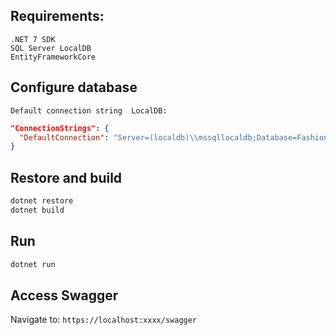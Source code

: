 ## Requirements:
    .NET 7 SDK
    SQL Server LocalDB
    EntityFrameworkCore


## Configure  database
   
    Default connection string  LocalDB:
   ```json
   "ConnectionStrings": {
     "DefaultConnection": "Server=(localdb)\\mssqllocaldb;Database=FashionStoreDb;..."
   }
   ```

## Restore and build
   ```bash
   dotnet restore
   dotnet build
   ```

## Run 
   ```bash
   dotnet run
   ```

## Access Swagger
   Navigate to: `https://localhost:xxxx/swagger`